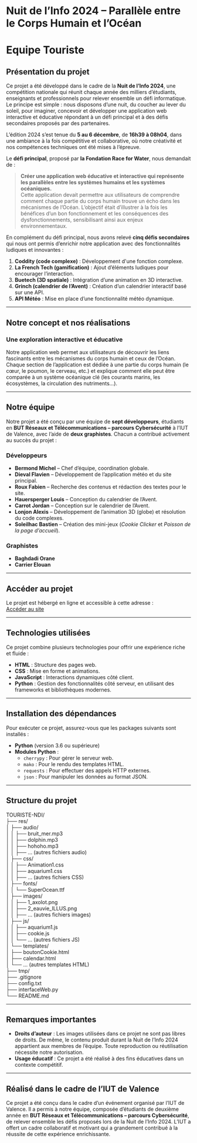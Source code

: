 # **Nuit de l’Info 2024 – Parallèle entre le Corps Humain et l’Océan**  
# Equipe **Touriste**

## **Présentation du projet**  
Ce projet a été développé dans le cadre de la **Nuit de l’Info 2024**, une compétition nationale qui réunit chaque année des milliers d’étudiants, enseignants et professionnels pour relever ensemble un défi informatique. Le principe est simple : nous disposons d’une nuit, du coucher au lever du soleil, pour imaginer, concevoir et développer une application web interactive et éducative répondant à un défi principal et à des défis secondaires proposés par des partenaires.  

L’édition 2024 s’est tenue du **5 au 6 décembre**, de **16h39 à 08h04**, dans une ambiance à la fois compétitive et collaborative, où notre créativité et nos compétences techniques ont été mises à l’épreuve.  

Le **défi principal**, proposé par **la Fondation Race for Water**, nous demandait de :  
> **Créer une application web éducative et interactive qui représente les parallèles entre les systèmes humains et les systèmes océaniques.**  
> Cette application devait permettre aux utilisateurs de comprendre comment chaque partie du corps humain trouve un écho dans les mécanismes de l’Océan. L’objectif était d’illustrer à la fois les bénéfices d’un bon fonctionnement et les conséquences des dysfonctionnements, sensibilisant ainsi aux enjeux environnementaux.  

En complément du défi principal, nous avons relevé **cinq défis secondaires** qui nous ont permis d’enrichir notre application avec des fonctionnalités ludiques et innovantes :  
1. **Coddity (code complexe)** : Développement d'une fonction complexe.  
2. **La French Tech (gamification)** : Ajout d’éléments ludiques pour encourager l’interaction.  
3. **Buetech (3D spatiale)** : Intégration d’une animation en 3D interactive.  
4. **Grinch (calendrier de l’Avent)** : Création d’un calendrier interactif basé sur une API.  
5. **API Météo** : Mise en place d’une fonctionnalité météo dynamique.  

---

## **Notre concept et nos réalisations**  
### **Une exploration interactive et éducative**  
Notre application web permet aux utilisateurs de découvrir les liens fascinants entre les mécanismes du corps humain et ceux de l’Océan. Chaque section de l’application est dédiée à une partie du corps humain (le cœur, le poumon, le cerveau, etc.) et explique comment elle peut être comparée à un système océanique clé (les courants marins, les écosystèmes, la circulation des nutriments…).  

---

## **Notre équipe**  
Notre projet a été conçu par une équipe de **sept développeurs**, étudiants en **BUT Réseaux et Télécommunications – parcours Cybersécurité** à l’IUT de Valence, avec l’aide de **deux graphistes**. Chacun a contribué activement au succès du projet :  

### **Développeurs**  
- **Bermond Michel** – Chef d’équipe, coordination globale.  
- **Dieval Flavien** – Développement de l’application météo et du site principal.  
- **Roux Fabien** – Recherche des contenus et rédaction des textes pour le site.  
- **Hauersperger Louis** – Conception du calendrier de l’Avent.  
- **Carrot Jordan** – Conception sur le calendrier de l’Avent.  
- **Lonjon Alexis** – Développement de l’animation 3D (globe) et résolution du code complexes.  
- **Soleilhac Bastien** – Création des mini-jeux (*Cookie Clicker* et *Poisson de la page d’accueil*).  

### **Graphistes**  
- **Baghdadi Orane**
- **Carrier Elouan**

---

## **Accéder au projet**  
Le projet est hébergé en ligne et accessible à cette adresse :  
[Accéder au site](http://touriste-ndi.soleihb.fr)  

---

## Technologies utilisées
Ce projet combine plusieurs technologies pour offrir une expérience riche et fluide :
- **HTML** : Structure des pages web.
- **CSS** : Mise en forme et animations.
- **JavaScript** : Interactions dynamiques côté client.
- **Python** : Gestion des fonctionnalités côté serveur, en utilisant des frameworks et bibliothèques modernes.

---
## Installation des dépendances

Pour exécuter ce projet, assurez-vous que les packages suivants sont installés :
- **Python** (version 3.6 ou supérieure)
- **Modules Python** :
  - `cherrypy` : Pour gérer le serveur web.
  - `mako` : Pour le rendu des templates HTML.
  - `requests` : Pour effectuer des appels HTTP externes.
  - `json` : Pour manipuler les données au format JSON.

---

## Structure du projet
TOURISTE-NDI/  
├── res/  
│   ├── audio/  
│   │   ├── bruit_mer.mp3  
│   │   ├── dolphin.mp3  
│   │   ├── hohoho.mp3  
│   │   ├── ... (autres fichiers audio)  
│   ├── css/  
│   │   ├── Animation1.css  
│   │   ├── aquarium1.css  
│   │   ├── ... (autres fichiers CSS)  
│   ├── fonts/  
│   │   └── SuperOcean.ttf  
│   ├── images/  
│   │   ├── 1_axolot.png  
│   │   ├── 2_eauvie_ILLUS.png  
│   │   ├── ... (autres fichiers images)  
│   ├── js/  
│   │   ├── aquarium1.js  
│   │   ├── cookie.js  
│   │   └── ... (autres fichiers JS)  
│   └── templates/  
│       ├── boutonCookie.html  
│       ├── calendar.html  
│       └── ... (autres templates HTML)  
├── tmp/  
├── .gitignore  
├── config.txt  
├── interfaceWeb.py  
└── README.md  

---

## **Remarques importantes**  
- **Droits d’auteur** : Les images utilisées dans ce projet ne sont pas libres de droits. De même, le contenu produit durant la Nuit de l’Info 2024 appartient aux membres de l’équipe. Toute reproduction ou réutilisation nécessite notre autorisation.  
- **Usage éducatif** : Ce projet a été réalisé à des fins éducatives dans un contexte compétitif.  

---

## **Réalisé dans le cadre de l’IUT de Valence**  
Ce projet a été conçu dans le cadre d’un événement organisé par l’IUT de Valence. Il a permis à notre équipe, composée d’étudiants de deuxième année en **BUT Réseaux et Télécommunications – parcours Cybersécurité**, de relever ensemble les défis proposés lors de la Nuit de l’Info 2024. L’IUT a offert un cadre collaboratif et motivant qui a grandement contribué à la réussite de cette expérience enrichissante.  
